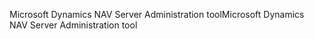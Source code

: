 <span data-ttu-id="910b6-101">Microsoft Dynamics NAV Server Administration tool</span><span class="sxs-lookup"><span data-stu-id="910b6-101">Microsoft Dynamics NAV Server Administration tool</span></span>